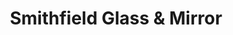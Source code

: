 ---
title: "Smithfield Glass & Mirror"
url: /smithfield/smithfield-glass-und-mirror/
shop: Autowerkstatt
---